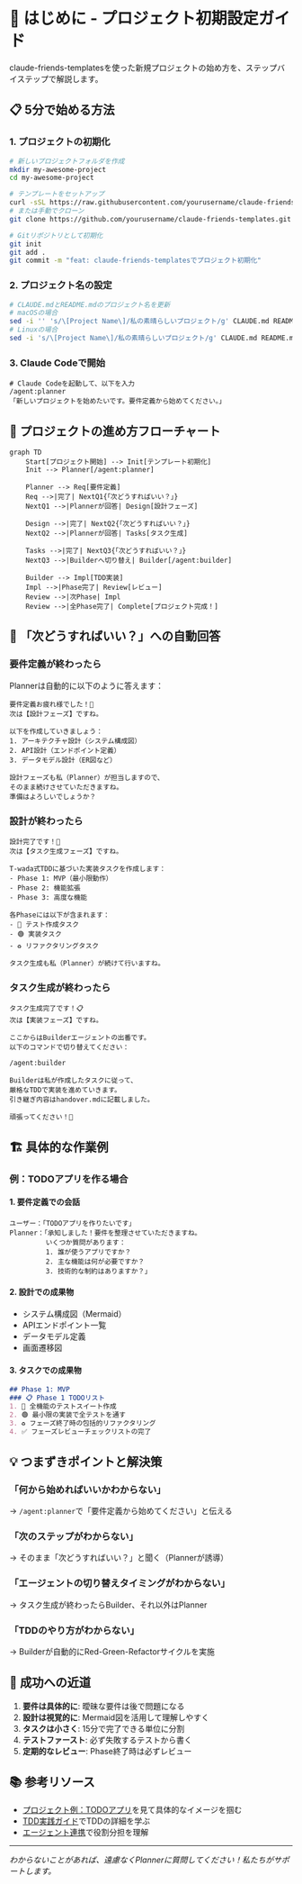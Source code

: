 # 🚀 はじめに - プロジェクト初期設定ガイド

claude-friends-templatesを使った新規プロジェクトの始め方を、ステップバイステップで解説します。

## 📋 5分で始める方法

### 1. プロジェクトの初期化
```bash
# 新しいプロジェクトフォルダを作成
mkdir my-awesome-project
cd my-awesome-project

# テンプレートをセットアップ
curl -sSL https://raw.githubusercontent.com/yourusername/claude-friends-templates/main/setup.sh | bash
# または手動でクローン
git clone https://github.com/yourusername/claude-friends-templates.git .

# Gitリポジトリとして初期化
git init
git add .
git commit -m "feat: claude-friends-templatesでプロジェクト初期化"
```

### 2. プロジェクト名の設定
```bash
# CLAUDE.mdとREADME.mdのプロジェクト名を更新
# macOSの場合
sed -i '' 's/\[Project Name\]/私の素晴らしいプロジェクト/g' CLAUDE.md README.md
# Linuxの場合
sed -i 's/\[Project Name\]/私の素晴らしいプロジェクト/g' CLAUDE.md README.md
```

### 3. Claude Codeで開始
```
# Claude Codeを起動して、以下を入力
/agent:planner
「新しいプロジェクトを始めたいです。要件定義から始めてください。」
```

## 🎯 プロジェクトの進め方フローチャート

```mermaid
graph TD
    Start[プロジェクト開始] --> Init[テンプレート初期化]
    Init --> Planner[/agent:planner]

    Planner --> Req[要件定義]
    Req -->|完了| NextQ1{「次どうすればいい？」}
    NextQ1 -->|Plannerが回答| Design[設計フェーズ]

    Design -->|完了| NextQ2{「次どうすればいい？」}
    NextQ2 -->|Plannerが回答| Tasks[タスク生成]

    Tasks -->|完了| NextQ3{「次どうすればいい？」}
    NextQ3 -->|Builderへ切り替え| Builder[/agent:builder]

    Builder --> Impl[TDD実装]
    Impl -->|Phase完了| Review[レビュー]
    Review -->|次Phase| Impl
    Review -->|全Phase完了| Complete[プロジェクト完成！]
```

## 📝 「次どうすればいい？」への自動回答

### 要件定義が終わったら
Plannerは自動的に以下のように答えます：
```
要件定義お疲れ様でした！🎉
次は【設計フェーズ】ですね。

以下を作成していきましょう：
1. アーキテクチャ設計（システム構成図）
2. API設計（エンドポイント定義）
3. データモデル設計（ER図など）

設計フェーズも私（Planner）が担当しますので、
そのまま続けさせていただきますね。
準備はよろしいでしょうか？
```

### 設計が終わったら
```
設計完了です！🎨
次は【タスク生成フェーズ】ですね。

T-wada式TDDに基づいた実装タスクを作成します：
- Phase 1: MVP（最小限動作）
- Phase 2: 機能拡張
- Phase 3: 高度な機能

各Phaseには以下が含まれます：
- 🔴 テスト作成タスク
- 🟢 実装タスク
- ♻️ リファクタリングタスク

タスク生成も私（Planner）が続けて行いますね。
```

### タスク生成が終わったら
```
タスク生成完了です！📋
次は【実装フェーズ】ですね。

ここからはBuilderエージェントの出番です。
以下のコマンドで切り替えてください：

/agent:builder

Builderは私が作成したタスクに従って、
厳格なTDDで実装を進めていきます。
引き継ぎ内容はhandover.mdに記載しました。

頑張ってください！💪
```

## 🏗️ 具体的な作業例

### 例：TODOアプリを作る場合

#### 1. 要件定義での会話
```
ユーザー：「TODOアプリを作りたいです」
Planner：「承知しました！要件を整理させていただきますね。
         いくつか質問があります：
         1. 誰が使うアプリですか？
         2. 主な機能は何が必要ですか？
         3. 技術的な制約はありますか？」
```

#### 2. 設計での成果物
- システム構成図（Mermaid）
- APIエンドポイント一覧
- データモデル定義
- 画面遷移図

#### 3. タスクでの成果物
```markdown
## Phase 1: MVP
### 📋 Phase 1 TODOリスト
1. 🔴 全機能のテストスイート作成
2. 🟢 最小限の実装で全テストを通す
3. ♻️ フェーズ終了時の包括的リファクタリング
4. ✅ フェーズレビューチェックリストの完了
```

## 💡 つまずきポイントと解決策

### 「何から始めればいいかわからない」
→ `/agent:planner`で「要件定義から始めてください」と伝える

### 「次のステップがわからない」
→ そのまま「次どうすればいい？」と聞く（Plannerが誘導）

### 「エージェントの切り替えタイミングがわからない」
→ タスク生成が終わったらBuilder、それ以外はPlanner

### 「TDDのやり方がわからない」
→ Builderが自動的にRed-Green-Refactorサイクルを実施

## 🎯 成功への近道

1. **要件は具体的に**: 曖昧な要件は後で問題になる
2. **設計は視覚的に**: Mermaid図を活用して理解しやすく
3. **タスクは小さく**: 15分で完了できる単位に分割
4. **テストファースト**: 必ず失敗するテストから書く
5. **定期的なレビュー**: Phase終了時は必ずレビュー

## 📚 参考リソース

- [プロジェクト例：TODOアプリ](../examples/todo-app/)を見て具体的なイメージを掴む
- [TDD実践ガイド](../.claude/builder/tdd-cycle.md)でTDDの詳細を学ぶ
- [エージェント連携](../.claude/shared/design-sync.md)で役割分担を理解

---
*わからないことがあれば、遠慮なくPlannerに質問してください！私たちがサポートします。*
